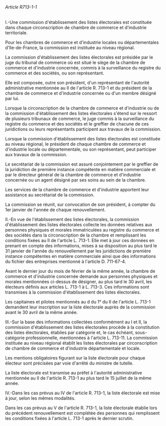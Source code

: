###### Article R713-1-1

I.-Une commission d'établissement des listes électorales est constituée dans chaque circonscription de chambre de commerce et d'industrie territoriale.

Pour les chambres de commerce et d'industrie locales ou départementales d'Ile-de-France, la commission est instituée au niveau régional.

La commission d'établissement des listes électorales est présidée par le juge du tribunal de commerce où est situé le siège de la chambre de commerce et d'industrie concernée, commis à la surveillance du registre du commerce et des sociétés, ou son représentant.

Elle est composée, outre son président, d'un représentant de l'autorité administrative mentionnée au II de l'article R. 713-1 et du président de la chambre de commerce et d'industrie concernée ou d'un membre désigné par lui.

Lorsque la circonscription de la chambre de commerce et d'industrie ou de la commission d'établissement des listes électorales s'étend sur le ressort de plusieurs tribunaux de commerce, le juge commis à la surveillance du registre du commerce et des sociétés et le greffier de chacune de ces juridictions ou leurs représentants participent aux travaux de la commission.

Lorsque la commission d'établissement des listes électorales est constituée au niveau régional, le président de chaque chambre de commerce et d'industrie locale ou départementale, ou son représentant, peut participer aux travaux de la commission.

Le secrétariat de la commission est assuré conjointement par le greffier de la juridiction de première instance compétente en matière commerciale et par le directeur général de la chambre de commerce et d'industrie concernée ou un agent désigné par ses soins au sein de la chambre.

Les services de la chambre de commerce et d'industrie apportent leur assistance au secrétariat de la commission.

La commission se réunit, sur convocation de son président, à compter du 1er janvier de l'année de chaque renouvellement.

II.-En vue de l'établissement des listes électorales, la commission d'établissement des listes électorales collecte les données relatives aux personnes physiques et morales immatriculées au registre du commerce et des sociétés dans la circonscription de la chambre et remplissant les conditions fixées au II de l'article L. 713-1. Elle met à jour ces données en prenant en compte des informations, mises à sa disposition au plus tard le 31 janvier de l'année du renouvellement par les juridictions de première instance compétentes en matière commerciale ainsi que des informations du fichier des entreprises mentionné à l'article D. 711-67-4.

Avant le dernier jour du mois de février de la même année, la chambre de commerce et d'industrie concernée demande aux personnes physiques et morales mentionnées ci-dessus de désigner, au plus tard le 30 avril, les électeurs définis aux articles L. 713-1 à L. 713-3. Ces informations sont transmises à la commission d'établissement des listes électorales.

Les capitaines et pilotes mentionnés au d du 1° du II de l'article L. 713-1 demandent leur inscription sur la liste électorale auprès de la commission avant le 30 avril de la même année.

III.-Sur la base des informations collectées conformément au I et II, la commission d'établissement des listes électorales procède à la constitution des listes électorales, établies par catégorie et, le cas échéant, sous-catégorie professionnelle, mentionnées à l'article L. 713-11. La commission instituée au niveau régional établit les listes électorales par circonscription de chambre de commerce et d'industrie départementale et locale.

Les mentions obligatoires figurant sur la liste électorale pour chaque électeur sont précisées par voie d'arrêté du ministre de tutelle.

La liste électorale est transmise au préfet à l'autorité administrative mentionnée au II de l'article R. 713-1 au plus tard le 15 juillet de la même année.

IV.-Dans les cas prévus au IV de l'article R. 713-1, la liste électorale est mise à jour, selon les mêmes modalités.

Dans les cas prévus au V de l'article R. 713-1, la liste électorale établie lors du précédent renouvellement est complétée des personnes qui remplissent les conditions fixées à l'article L. 713-1 après le dernier scrutin.

